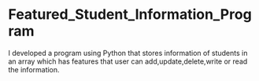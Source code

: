 # Featured_Student_Information_Program
I developed a program using Python that stores information of students in an array which has features that user can add,update,delete,write or read the information.
